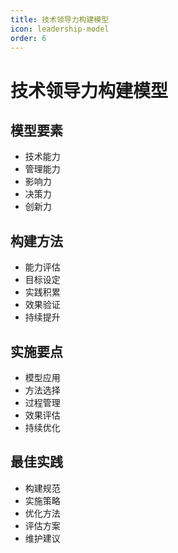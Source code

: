 ```yaml
---
title: 技术领导力构建模型
icon: leadership-model
order: 6
---
```


# 技术领导力构建模型

## 模型要素
- 技术能力
- 管理能力
- 影响力
- 决策力
- 创新力

## 构建方法
- 能力评估
- 目标设定
- 实践积累
- 效果验证
- 持续提升

## 实施要点
- 模型应用
- 方法选择
- 过程管理
- 效果评估
- 持续优化

## 最佳实践
- 构建规范
- 实施策略
- 优化方法
- 评估方案
- 维护建议
